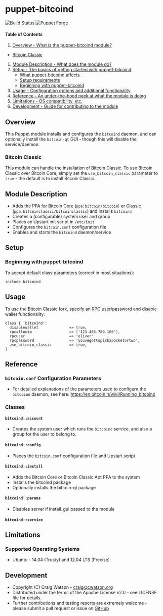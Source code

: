 # puppet-bitcoind

[![Build Status](https://secure.travis-ci.org/craigwatson/puppet-bitcoind.png?branch=master)](http://travis-ci.org/craigwatson/puppet-bitcoind)
[![Puppet Forge](http://img.shields.io/puppetforge/v/CraigWatson1987/bitcoind.svg)](https://forge.puppetlabs.com/CraigWatson1987/bitcoind)

#### Table of Contents

1. [Overview - What is the puppet-bitcoind module?](#overview)
  * [Bitcoin Classic](#bitcoin-classic)
1. [Module Description - What does the module do?](#module-description)
1. [Setup - The basics of getting started with puppet-bitcoind](#setup)
    * [What puppet-bitcoind affects](#what-puppet-bitcoind-affects)
    * [Setup requirements](#setup-requirements)
    * [Beginning with puppet-bitcoind](#beginning-with-puppet-bitcoind)
1. [Usage - Configuration options and additional functionality](#usage)
1. [Reference - An under-the-hood peek at what the module is doing](#reference)
1. [Limitations - OS compatibility, etc.](#limitations)
1. [Development - Guide for contributing to the module](#development)

## Overview

This Puppet module installs and configures the `bitcoind` daemon, and can optionally install the `bitcoin-qt` GUI - though this will disable the service/daemon.

### Bitcoin Classic

This module can handle the installation of Bitcoin Classic. To use Bitcoin Classic over Bitcoin Core, simply set the `use_bitcoin_classic` parameter to `true` - the default is to install Bitcoin Classic.

## Module Description

  * Adds the PPA for Bitcoin Core (`ppa:bitcoin/bitcoin`) or Classic (`ppa:bitcoinclassic/bitcoinclassic`) and installs `bitcoind`
  * Creates a (configurable) system user and group
  * Places an Upstart init script in `/etc/init`
  * Configures the `bitcoin.conf` configuration file
  * Enables and starts the `bitcoind` daemon/service

## Setup

### Beginning with puppet-bitcoind

To accept default class parameters (correct in most situations):

    include bitcoind

## Usage

To use the Bitcoin Classic fork, specify an RPC user/password and disable wallet functionality:

    class { 'bitcoind':
      disablewallet              => true,
      rpcallowip                 => ['123.456.789.100'],
      rpcuser                    => 'oliver'
      rpcpassword                => 'youvegottopickapocketortwo',
      use_bitcoin_classic        => true,
    }

## Reference

### `bitcoin.conf` Configuration Parameters

  * For detailed explanations of the parameters used to configure the `bitcoind` daemon, see here: https://en.bitcoin.it/wiki/Running_bitcoind

### Classes

#### `bitcoind::account`

  * Creates the system user which runs the `bitcoind` service, and also a group for the user to belong to.

#### `bitcoind::config`

  * Places the `bitcoin.conf` configuration file and Upstart script

#### `bitcoind::install`

  * Adds the Bitcoin Core or Bitcoin Classic Apt PPA to the system
  * Installs the bitcoind package
  * Optionally installs the bitcoin-qt package

#### `bitcoind::params`

  * Disables server if install_gui passed to the module

#### `bitcoind::service`

## Limitations

### Supported Operating Systems

* Ubuntu - 14.04 (Trusty) and 12.04 LTS (Precise)

## Development

* Copyright (C) Craig Watson - <craig@cwatson.org>
* Distributed under the terms of the Apache License v2.0 - see LICENSE file for details.
* Further contributions and testing reports are extremely welcome - please submit a pull request or issue on [GitHub](https://github.com/craigwatson/puppet-bitcoind)

